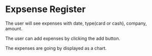 # Expsense Register

The user will see expenses with date, type(card or cash), company, amount.

The user can add expenses by clicking the add button.

The expenses are going by displayed as a chart.